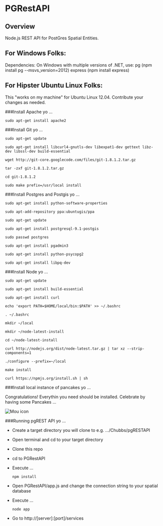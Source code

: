PGRestAPI
=========

## Overview

Node.js REST API for PostGres Spatial Entities.

## For Windows Folks:

Dependencies:
On Windows with multiple versions of .NET, use:
pg (npm install pg --msvs_version=2012)
express (npm install express)

## For Hipster Ubuntu Linux Folks:
This "works on my machine" for Ubuntu Linux 12.04.  Contribute your changes as needed.

###Install Apache yo …

    sudo apt-get install apache2

###Install Git yo …

	sudo apt-get update
	
	sudo apt-get install libcurl4-gnutls-dev libexpat1-dev gettext libz-dev libssl-dev build-essential
	
	wget http://git-core.googlecode.com/files/git-1.8.1.2.tar.gz
	
	tar -zxf git-1.8.1.2.tar.gz
	
	cd git-1.8.1.2
	
	sudo make prefix=/usr/local install
	
###Install Postgres and Postgis yo …

	sudo apt-get install python-software-properties
	
	sudo apt-add-repository ppa:ubuntugis/ppa
	
	sudo apt-get update
	
	sudo apt-get install postgresql-9.1-postgis
	
	sudo passwd postgres
	
	sudo apt-get install pgadmin3
	
	sudo apt-get install python-psycopg2
	
	sudo apt-get install libpq-dev
	
	
###Install Node yo …

	sudo apt-get update 
	
	sudo apt-get install build-essential
	
	sudo apt-get install curl
	
	echo 'export PATH=$HOME/local/bin:$PATH' >> ~/.bashrc
	
	. ~/.bashrc
	
	mkdir ~/local
	
	mkdir ~/node-latest-install
	
	cd ~/node-latest-install
	
	curl http://nodejs.org/dist/node-latest.tar.gz | tar xz --strip-components=1
	
	./configure --prefix=~/local
	
	make install
	
	curl https://npmjs.org/install.sh | sh
	
###Install local instance of pancakes yo …

Congratulations!  Everythin you need should be installed.  Celebrate by having some Pancakes …

![Mou icon](http://173.201.28.147/pgRESTAPI/chubbs.JPG)


###Running pgREST API yo …

* Create a target directory you will clone to e.g. .../Chubbs/pgRESTAPI
* Open terminal and cd to your target directory 
* Clone this repo
* cd to PGRestAPI
* Execute ...

    `npm install`
    
* Open PGRestAPI/app.js and change the connection string to your spatial database
* Execute ...


    `node app`

* Go to http://[server]:[port]/services

